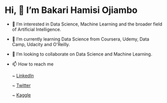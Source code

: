 # Hi, 👋 I’m Bakari Hamisi Ojiambo 
- 👀 I’m interested in Data Science, Machine Learning and the broader field of Artificial Intelligence. 
- 🌱 I’m currently learning Data Science from Coursera, Udemy, Data Camp, Udacity and O'Reilly. 
- 💞️ I’m looking to collaborate on Data Science and Machine Learning. 
- 📫 How to reach me 

    ~ <a href="https://www.linkedin.com/in/bakari-hamisi-o-b82a00189">LinkedIn</a>
    
    ~ <a href="https://twitter.com/Bakari_Oj?t=tDNwCssAabRrj36KqHpaiw&s=09">Twitter</a>
    
    ~ <a href="https://www.kaggle.com/bakarihamisiojiambo">Kaggle</a>
    
<!---
Bakari01/Bakari01 is a ✨ special ✨ repository because its `README.md` (this file) appears on your GitHub profile.
You can click the Preview link to take a look at your changes.
--->
